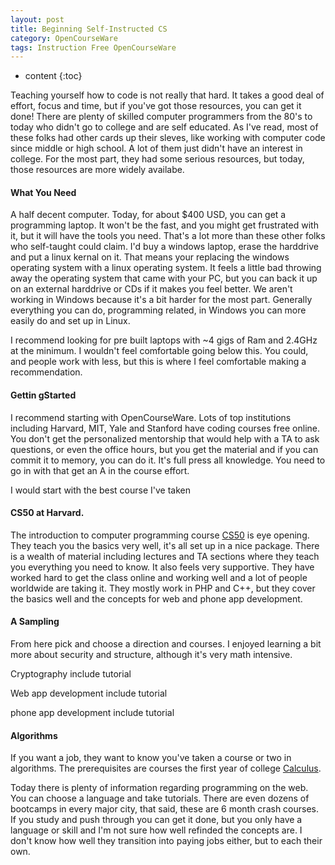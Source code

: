 ```yaml
---
layout: post
title: Beginning Self-Instructed CS
category: OpenCourseWare
tags: Instruction Free OpenCourseWare
---
```


* content
{:toc}

Teaching yourself how to code is not really that hard. It takes a good deal of effort, focus and time, but if you've got those resources, you can get it done! There are plenty of skilled computer programmers from the 80's to today who didn't go to college and are self educated. As I've read, most of these folks had other cards up their sleves, like working with computer code since middle or high school. A lot of them just didn't have an interest in college. For the most part, they had some serious resources, but today, those resources are more widely availabe. 





#### What You Need

A half decent computer. Today, for about $400 USD, you can get a programming laptop. It won't be the fast, and you might get frustrated with it, but it will have the tools you need. That's a lot more than these other folks who self-taught could claim. I'd buy a windows laptop, erase the harddrive and put a linux kernal on it. That means your replacing the windows operating system with a linux operating system. It feels a little bad throwing away the operating system that came with your PC, but you can back it up on an external harddrive or CDs if it makes you feel better. We aren't working in Windows because it's a bit harder for the most part. Generally everything you can do, programming related, in Windows you can more easily do and set up in Linux.

I recommend looking for pre built laptops with ~4 gigs of Ram and 2.4GHz at the minimum. I wouldn't feel comfortable going below this. You could, and people work with less, but this is where I feel comfortable making a recommendation.

#### Gettin gStarted

I recommend starting with OpenCourseWare. Lots of top institutions including <add some links here>Harvard, MIT, Yale and Stanford have coding courses free online. You don't get the personalized mentorship that would help with a TA to ask questions, or even the office hours, but you get the material and if you can commit it to memory, you can do it. It's full press all knowledge. You need to go in with that get an A in the course effort.

I would start with the best course I've taken

#### CS50 at Harvard.

The introduction to computer programming course [CS50](https://cs50.harvard.edu/) is eye opening. They teach you the basics very well, it's all set up in a nice package. There is a wealth of material including lectures and TA sections where they teach you everything you need to know. It also feels very supportive. They have worked hard to get the class online and working well and a lot of people worldwide are taking it. They mostly work in PHP and C++, but they cover the basics well and the concepts for web and phone app development.

#### A Sampling

From here pick and choose a direction and courses. I enjoyed learning a bit more about security and structure, although it's very math intensive. 

Cryptography
include tutorial

Web app development
include tutorial

phone app development
include tutorial

#### Algorithms

If you want a job, they want to know you've taken a course or two in algorithms. The prerequisites are courses the first year of college [Calculus](http://ocw.mit.edu/courses/mathematics/18-01-single-variable-calculus-fall-2006/). 


Today there is plenty of information regarding programming on the web. You can choose a language and take tutorials. There are even dozens of bootcamps in every major city, that said, these are 6 month crash courses. If you study and push through you can get it done, but you only have a language or skill and I'm not sure how well refinded the concepts are. I don't know how well they transition into paying jobs either, but to each their own.
